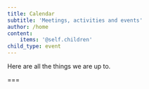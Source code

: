 ```yaml
---
title: Calendar
subtitle: 'Meetings, activities and events'
author: /home
content:
    items: '@self.children'
child_type: event
---
```


Here are all the things we are up to.

===
